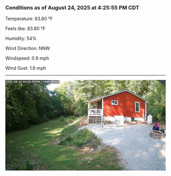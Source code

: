 ### Conditions as of August 24, 2025 at 4:25:55 PM CDT 

Temperature: 83.80 &deg;F

Feels like: 83.80 &deg;F

Humidity: 54%

Wind Direction: NNW

Windspeed: 0.9 mph

Wind Gust: 1.6 mph

---

<img src="./images/latest.jpeg"/>

